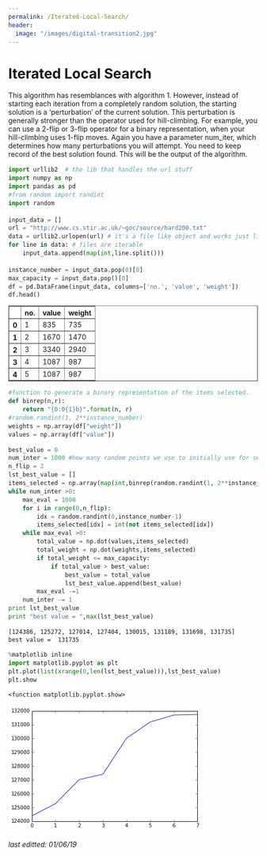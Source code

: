 ```yaml
---
permalink: /Iterated-Local-Search/
header:
  image: "/images/digital-transition2.jpg"
---
```


# Iterated Local Search

This algorithm has resemblances with algorithm 1. However, instead
of starting each iteration from a completely random solution, the starting solution is a
‘perturbation’ of the current solution. This perturbation is generally stronger than the
operator used for hill-climbing. For example, you can use a 2-flip or 3-flip operator for a
binary representation, when your hill-climbing uses 1-flip moves. Again you have a
parameter num_iter, which determines how many perturbations you will attempt. You
need to keep record of the best solution found. This will be the output of the algorithm.


```python
import urllib2  # the lib that handles the url stuff
import numpy as np
import pandas as pd
#from random import randint
import random

input_data = []
url = "http://www.cs.stir.ac.uk/~goc/source/hard200.txt"
data = urllib2.urlopen(url) # it's a file like object and works just like a file
for line in data: # files are iterable
    input_data.append(map(int,line.split()))

instance_number = input_data.pop(0)[0]
max_capacity = input_data.pop()[0]
df = pd.DataFrame(input_data, columns=['no.', 'value', 'weight'])
df.head()
```




<div>
<table border="1" class="dataframe">
  <thead>
    <tr style="text-align: right;">
      <th></th>
      <th>no.</th>
      <th>value</th>
      <th>weight</th>
    </tr>
  </thead>
  <tbody>
    <tr>
      <th>0</th>
      <td>1</td>
      <td>835</td>
      <td>735</td>
    </tr>
    <tr>
      <th>1</th>
      <td>2</td>
      <td>1670</td>
      <td>1470</td>
    </tr>
    <tr>
      <th>2</th>
      <td>3</td>
      <td>3340</td>
      <td>2940</td>
    </tr>
    <tr>
      <th>3</th>
      <td>4</td>
      <td>1087</td>
      <td>987</td>
    </tr>
    <tr>
      <th>4</th>
      <td>5</td>
      <td>1087</td>
      <td>987</td>
    </tr>
  </tbody>
</table>
</div>




```python
#function to generate a binary representation of the items selected.
def binrep(n,r):
    return "{0:0{1}b}".format(n, r)
#random.randint(1, 2**instance_number)
weights = np.array(df["weight"])   
values = np.array(df["value"])
```


```python
best_value = 0
num_inter = 1000 #how many random points we use to initially use for search
n_flip = 2
lst_best_value = []
items_selected = np.array(map(int,binrep(random.randint(1, 2**instance_number), instance_number)))
while num_inter >0:
    max_eval = 1000
    for i in range(0,n_flip):
        idx = random.randint(0,instance_number-1)
        items_selected[idx] = int(not items_selected[idx])
    while max_eval >0:
        total_value = np.dot(values,items_selected)
        total_weight = np.dot(weights,items_selected)
        if total_weight <= max_capacity:
            if total_value > best_value:
                best_value = total_value
                lst_best_value.append(best_value)
        max_eval -=1
    num_inter -= 1
print lst_best_value
print "best value = ",max(lst_best_value)
```

    [124386, 125272, 127014, 127404, 130015, 131189, 131698, 131735]
    best value =  131735



```python
%matplotlib inline
import matplotlib.pyplot as plt
plt.plot(list(xrange(0,len(lst_best_value))),lst_best_value)
plt.show
```




    <function matplotlib.pyplot.show>




![png](/images/Iterated-Local-Search/output_5_1.png)


*last editted: 01/06/19*
